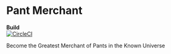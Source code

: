 # Pant Merchant

**Build**  
[![CircleCI](https://circleci.com/gh/Awesomeguys/pantmerchant.svg?style=svg)](https://circleci.com/gh/Awesomeguys/pantmerchant)

Become the Greatest Merchant of Pants in the Known Universe


